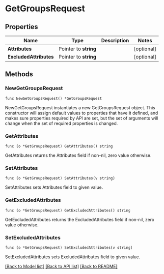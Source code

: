# GetGroupsRequest

## Properties

Name | Type | Description | Notes
------------ | ------------- | ------------- | -------------
**Attributes** | Pointer to **string** |  | [optional] 
**ExcludedAttributes** | Pointer to **string** |  | [optional] 

## Methods

### NewGetGroupsRequest

`func NewGetGroupsRequest() *GetGroupsRequest`

NewGetGroupsRequest instantiates a new GetGroupsRequest object.
This constructor will assign default values to properties that have it defined,
and makes sure properties required by API are set, but the set of arguments
will change when the set of required properties is changed.

### GetAttributes

`func (o *GetGroupsRequest) GetAttributes() string`

GetAttributes returns the Attributes field if non-nil, zero value otherwise.

### SetAttributes

`func (o *GetGroupsRequest) SetAttributes(v string)`

SetAttributes sets Attributes field to given value.

### GetExcludedAttributes

`func (o *GetGroupsRequest) GetExcludedAttributes() string`

GetExcludedAttributes returns the ExcludedAttributes field if non-nil, zero value otherwise.

### SetExcludedAttributes

`func (o *GetGroupsRequest) SetExcludedAttributes(v string)`

SetExcludedAttributes sets ExcludedAttributes field to given value.


[[Back to Model list]](../README.md#documentation-for-models) [[Back to API list]](../README.md#documentation-for-api-endpoints) [[Back to README]](../README.md)


